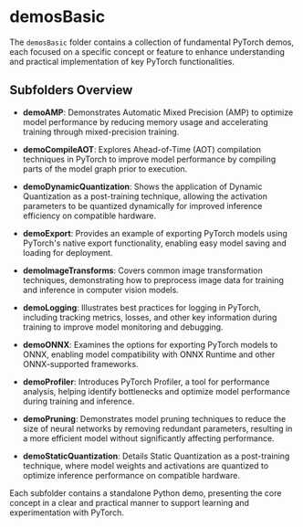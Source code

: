 # demosBasic

The `demosBasic` folder contains a collection of fundamental PyTorch demos, each focused on a specific concept or feature to enhance understanding and practical implementation of key PyTorch functionalities.

## Subfolders Overview

- **demoAMP**: Demonstrates Automatic Mixed Precision (AMP) to optimize model performance by reducing memory usage and accelerating training through mixed-precision training.

- **demoCompileAOT**: Explores Ahead-of-Time (AOT) compilation techniques in PyTorch to improve model performance by compiling parts of the model graph prior to execution.

- **demoDynamicQuantization**: Shows the application of Dynamic Quantization as a post-training technique, allowing the activation parameters to be quantized dynamically for improved inference efficiency on compatible hardware.

- **demoExport**: Provides an example of exporting PyTorch models using PyTorch's native export functionality, enabling easy model saving and loading for deployment.

- **demoImageTransforms**: Covers common image transformation techniques, demonstrating how to preprocess image data for training and inference in computer vision models.

- **demoLogging**: Illustrates best practices for logging in PyTorch, including tracking metrics, losses, and other key information during training to improve model monitoring and debugging.

- **demoONNX**: Examines the options for exporting PyTorch models to ONNX, enabling model compatibility with ONNX Runtime and other ONNX-supported frameworks.

- **demoProfiler**: Introduces PyTorch Profiler, a tool for performance analysis, helping identify bottlenecks and optimize model performance during training and inference.

- **demoPruning**: Demonstrates model pruning techniques to reduce the size of neural networks by removing redundant parameters, resulting in a more efficient model without significantly affecting performance.

- **demoStaticQuantization**: Details Static Quantization as a post-training technique, where model weights and activations are quantized to optimize inference performance on compatible hardware.

Each subfolder contains a standalone Python demo, presenting the core concept in a clear and practical manner to support learning and experimentation with PyTorch.
